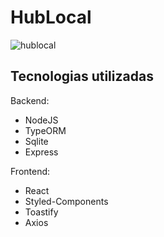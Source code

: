 # HubLocal
![hublocal](https://user-images.githubusercontent.com/11005123/167117893-34362f30-0d68-45fe-9074-e28d434515de.png)

## Tecnologias utilizadas
Backend:
- NodeJS
- TypeORM
- Sqlite
- Express

Frontend:
- React
- Styled-Components
- Toastify
- Axios
